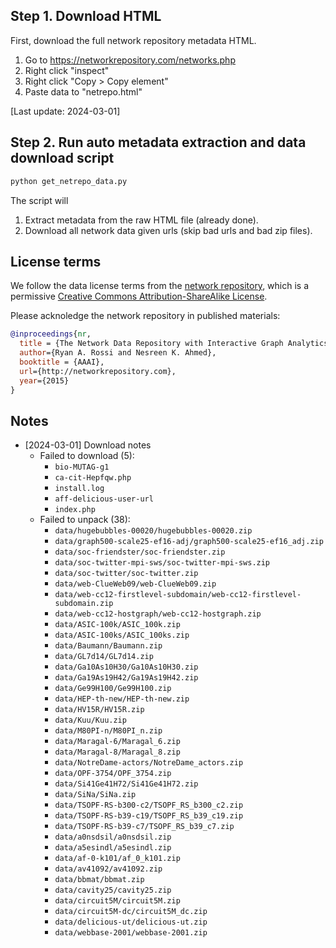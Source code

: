 ## Step 1. Download HTML

First, download the full network repository metadata HTML.
1. Go to https://networkrepository.com/networks.php
1. Right click "inspect"
1. Right click "Copy > Copy element"
1. Paste data to "netrepo.html"

[Last update: 2024-03-01]

## Step 2. Run auto metadata extraction and data download script

```bash
python get_netrepo_data.py
```

The script will
1. Extract metadata from the raw HTML file (already done).
1. Download all network data given urls (skip bad urls and bad zip files).

## License terms

We follow the data license terms from the [network repository](https://networkrepository.com/policy.php),
which is a permissive [Creative Commons Attribution-ShareAlike License](https://creativecommons.org/licenses/by-sa/4.0/deed.en).

Please acknoledge the network repository in published materials:

```bibtex
@inproceedings{nr,
  title = {The Network Data Repository with Interactive Graph Analytics and Visualization},
  author={Ryan A. Rossi and Nesreen K. Ahmed},
  booktitle = {AAAI},
  url={http://networkrepository.com},
  year={2015}
}
```

## Notes

- [2024-03-01] Download notes
    - Failed to download (5):
        - `bio-MUTAG-g1`
        - `ca-cit-Hepfqw.php`
        - `install.log`
        - `aff-delicious-user-url`
        - `index.php`
    - Failed to unpack (38):
        - `data/hugebubbles-00020/hugebubbles-00020.zip`
        - `data/graph500-scale25-ef16-adj/graph500-scale25-ef16_adj.zip`
        - `data/soc-friendster/soc-friendster.zip`
        - `data/soc-twitter-mpi-sws/soc-twitter-mpi-sws.zip`
        - `data/soc-twitter/soc-twitter.zip`
        - `data/web-ClueWeb09/web-ClueWeb09.zip`
        - `data/web-cc12-firstlevel-subdomain/web-cc12-firstlevel-subdomain.zip`
        - `data/web-cc12-hostgraph/web-cc12-hostgraph.zip`
        - `data/ASIC-100k/ASIC_100k.zip`
        - `data/ASIC-100ks/ASIC_100ks.zip`
        - `data/Baumann/Baumann.zip`
        - `data/GL7d14/GL7d14.zip`
        - `data/Ga10As10H30/Ga10As10H30.zip`
        - `data/Ga19As19H42/Ga19As19H42.zip`
        - `data/Ge99H100/Ge99H100.zip`
        - `data/HEP-th-new/HEP-th-new.zip`
        - `data/HV15R/HV15R.zip`
        - `data/Kuu/Kuu.zip`
        - `data/M80PI-n/M80PI_n.zip`
        - `data/Maragal-6/Maragal_6.zip`
        - `data/Maragal-8/Maragal_8.zip`
        - `data/NotreDame-actors/NotreDame_actors.zip`
        - `data/OPF-3754/OPF_3754.zip`
        - `data/Si41Ge41H72/Si41Ge41H72.zip`
        - `data/SiNa/SiNa.zip`
        - `data/TSOPF-RS-b300-c2/TSOPF_RS_b300_c2.zip`
        - `data/TSOPF-RS-b39-c19/TSOPF_RS_b39_c19.zip`
        - `data/TSOPF-RS-b39-c7/TSOPF_RS_b39_c7.zip`
        - `data/a0nsdsil/a0nsdsil.zip`
        - `data/a5esindl/a5esindl.zip`
        - `data/af-0-k101/af_0_k101.zip`
        - `data/av41092/av41092.zip`
        - `data/bbmat/bbmat.zip`
        - `data/cavity25/cavity25.zip`
        - `data/circuit5M/circuit5M.zip`
        - `data/circuit5M-dc/circuit5M_dc.zip`
        - `data/delicious-ut/delicious-ut.zip`
        - `data/webbase-2001/webbase-2001.zip`
